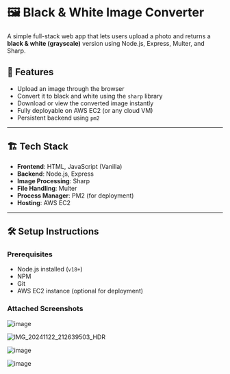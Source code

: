 # 🖼️ Black & White Image Converter

A simple full-stack web app that lets users upload a photo and returns a **black & white (grayscale)** version using Node.js, Express, Multer, and Sharp.

## 🚀 Features

- Upload an image through the browser
- Convert it to black and white using the `sharp` library
- Download or view the converted image instantly
- Fully deployable on AWS EC2 (or any cloud VM)
- Persistent backend using `pm2`

---

## 🏗️ Tech Stack

- **Frontend**: HTML, JavaScript (Vanilla)
- **Backend**: Node.js, Express
- **Image Processing**: Sharp
- **File Handling**: Multer
- **Process Manager**: PM2 (for deployment)
- **Hosting**: AWS EC2

---

## 🛠️ Setup Instructions

### Prerequisites

- Node.js installed (`v18+`)
- NPM
- Git
- AWS EC2 instance (optional for deployment)

### Attached Screenshots
![image](https://github.com/user-attachments/assets/e3e80004-e6be-420b-8c02-9d6c23cf5de0)



![IMG_20241122_212639503_HDR](https://github.com/user-attachments/assets/514bfe5f-e9b8-4cd9-9640-e1e071956c07)


![image](https://github.com/user-attachments/assets/df1b4030-373e-4492-93c3-2eed00eef51c)



![image](https://github.com/user-attachments/assets/1e5b046e-f498-4028-8623-6ee1b45d5af0)

